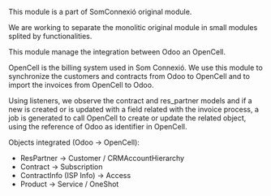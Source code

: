 This module is a part of SomConnexió original module.

We are working to separate the monolitic original module in small modules splited by functionalities.

This module manage the integration between Odoo an OpenCell.

OpenCell is the billing system used in Som Connexió. We use this module to synchronize the customers and contracts from Odoo to OpenCell and to import the invoices from OpenCell to Odoo.

Using listeners, we observe the contract and res_partner models and if a new is created or is updated with a field related with the invoice process, a job is generated to call OpenCell to create or update the related object, using the reference of Odoo as identifier in OpenCell.

Objects integrated (Odoo -> OpenCell):

* ResPartner -> Customer / CRMAccountHierarchy
* Contract -> Subscription
* ContractInfo (ISP Info) -> Access
* Product -> Service / OneShot
